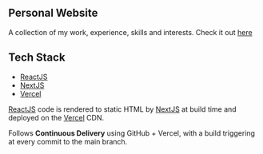 ## Personal Website

A collection of my work, experience, skills and interests. Check it out [here](https://avaddi.dev)

## Tech Stack

* [ReactJS](https://github.com/facebook/react)
* [NextJS](https://github.com/vercel/next.js)
* [Vercel](https://vercel.com/)

[ReactJS](https://github.com/facebook/react) code is rendered to static HTML by [NextJS](https://github.com/vercel/next.js) at build time and deployed on the [Vercel](https://vercel.com/) CDN.

Follows **Continuous Delivery** using GitHub + Vercel, with a build triggering at every commit to the main branch.